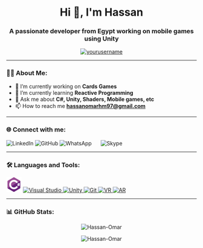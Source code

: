 <h1 align="center">Hi 👋, I'm Hassan</h1>
<h3 align="center">A passionate developer from Egypt working on mobile games using Unity</h3>

<p align="center">
  <a href="https://www.linkedin.com/in/hassan-omar-hassan/" target="blank">
    <img src="https://img.shields.io/badge/Follow_Me-LinkedIn-blue" alt="yourusername" />
  </a>
</p>

---

### 🧑‍💻 About Me:
- 🔭 I’m currently working on **Cards Games**
- 🌱 I’m currently learning **Reactive Programming** 
- 💬 Ask me about **C#, Unity, Shaders, Mobile games, etc**
- 📫 How to reach me **hassanomarhm97@gmail.com** 

---

### 🌐 Connect with me:
<p align="left">
  <a href="https://www.linkedin.com/in/hassan-omar-hassan/" target="blank" style="text-decoration: none; outline: none; border: none;">
    <img align="center" src="https://cdn-icons-png.flaticon.com/512/3128/3128329.png" alt="LinkedIn" height="40" width="auto" />
  </a>
  <a href="https://github.com/Hassan-Omar" target="blank" style="text-decoration: none; outline: none; border: none;">
    <img align="center" src="https://cdn-icons-png.flaticon.com/512/733/733553.png" alt="GitHub" height="40" width="auto" />
  </a> 
  <!-- WhatsApp -->
  <a href="https://wa.me/0201010948718" target="blank" style="margin-right: 20px; text-decoration: none; outline: none;">
    <img align="center" src="https://cdn-icons-png.flaticon.com/512/3670/3670051.png" alt="WhatsApp" height="40" width="auto" />
  </a>
<a href="https://join.skype.com/invite/Ic7QlzCJcQG6" target="blank" style="text-decoration: none; outline: none;">
  <img align="center" src="https://cdn-icons-png.flaticon.com/512/1384/1384058.png" alt="Skype" height="40" width="auto" />
</a>
</p>


---

### 🛠️ Languages and Tools:
<p align="left">
  <a href="https://learn.microsoft.com/en-us/dotnet/csharp/" target="_blank" style="text-decoration: none; outline: none; border: none;">
    <img src="https://raw.githubusercontent.com/devicons/devicon/master/icons/csharp/csharp-original.svg" alt="C#" width="40" height="40" />
  </a>
  
  <!-- Visual Studio -->
  <a href="https://visualstudio.microsoft.com/" target="_blank">
    <img src="https://cdn-icons-png.flaticon.com/512/906/906324.png" alt="Visual Studio" width="40" height="40" />
  </a>

  <a href="https://unity.com/" target="_blank">
    <img src="https://cdn.worldvectorlogo.com/logos/unity-69.svg" alt="Unity" width="40" height="40" />
  </a>

  <!-- Git -->
  <a href="https://git-scm.com/" target="_blank">
    <img src="https://img.icons8.com/?size=150&id=20906&format=png&color=000000" alt="Git" width="44" height="44" />
  </a>
  
  <!-- Virtual Reality -->
  <a href="https://unity.com/solutions/vr" target="_blank">
    <img src="https://cdn-icons-png.flaticon.com/512/5201/5201125.png" alt="VR" width="40" height="40" />
  </a>

  <!-- Augmented Reality -->
  <a href="https://unity.com/solutions/xr/ar" target="_blank">
    <img src="https://cdn-icons-png.flaticon.com/512/6357/6357953.png" alt="AR" width="40" height="40" />
  </a>
</p>

---

### 📊 GitHub Stats:
<p align="center">
  <img src="https://github-readme-stats.vercel.app/api?username=Hassan-Omar&show_icons=true&locale=en" alt="Hassan-Omar" />
</p>

<p align="center">
  <img src="https://github-readme-streak-stats.herokuapp.com/?user=Hassan-Omar&" alt="Hassan-Omar" />
</p>
